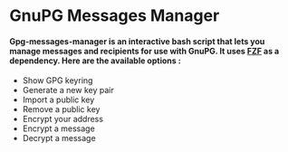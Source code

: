 # GnuPG Messages Manager


#### Gpg-messages-manager is an interactive bash script that lets you manage messages and recipients for use with GnuPG. It uses [FZF](https://github.com/junegunn/fzf) as a dependency. Here are the available options :

* Show GPG keyring
* Generate a new key pair
* Import a public key
* Remove a public key
* Encrypt your address
* Encrypt a message
* Decrypt a message

